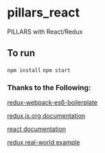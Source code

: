 # pillars_react
PILLARS with React/Redux

## To run
`npm install`
`npm start`


### Thanks to the Following:
[redux-webpack-es6-boilerplate](https://github.com/nicksp/redux-webpack-es6-boilerplate)  

[redux.js.org documentation](http://redux.js.org/)  

[react documentation](http://facebook.github.io/react/docs/getting-started.html)  

[redux real-world example](https://github.com/reactjs/redux/tree/master/examples/real-world)  
